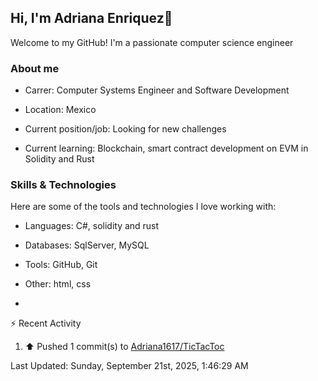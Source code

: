 ## Hi, I'm Adriana Enriquez👋

Welcome to my GitHub! I'm a passionate computer science engineer

### About me

* Carrer: Computer Systems Engineer and Software Development

* Location: Mexico

* Current position/job: Looking for new challenges

* Current learning: Blockchain, smart contract development on EVM in Solidity and Rust

### Skills & Technologies 

Here are some of the tools and technologies I love working with:

* ⁠Languages: C#, solidity and rust
  
* ⁠Databases: SqlServer, MySQL
  
* ⁠Tools: GitHub, Git
  
* ⁠Other: html, css

* 



⚡ Recent Activity

<!--RECENT_ACTIVITY:start-->
1. ⬆️ Pushed 1 commit(s) to [Adriana1617/TicTacToc](https://github.com/Adriana1617/TicTacToc)<br>
<!--RECENT_ACTIVITY:end-->

<!--RECENT_ACTIVITY:last_update-->
Last Updated: Sunday, September 21st, 2025, 1:46:29 AM
<!--RECENT_ACTIVITY:last_update_end-->
